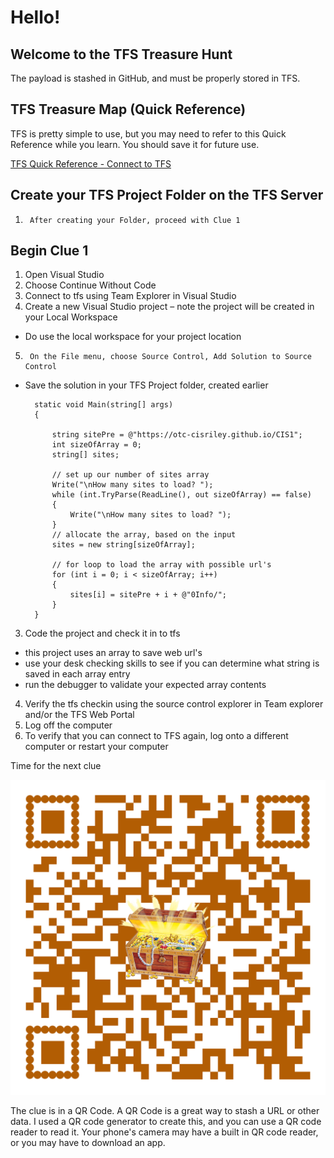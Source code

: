 # Hello!

## Welcome to the TFS Treasure Hunt
The payload is stashed in GitHub, and must be properly stored in TFS.

## TFS Treasure Map (Quick Reference)
TFS is pretty simple to use, but you may need to refer to this Quick Reference while you learn. You should save it for future use.

[TFS Quick Reference - Connect to TFS](ConnecttoTFS.pdf)

## Create your TFS Project Folder on the TFS Server
1.      After creating your Folder, proceed with Clue 1


## Begin Clue 1
1.	Open Visual Studio
2.	Choose Continue Without Code
3.	Connect to tfs using Team Explorer in Visual Studio
4.	Create a new Visual Studio project – note the project will be created in your Local Workspace
- Do use the local workspace for your project location
5.      On the File menu, choose Source Control, Add Solution to Source Control
- Save the solution in your TFS Project folder, created earlier

        static void Main(string[] args)
        {
        
            string sitePre = @"https://otc-cisriley.github.io/CIS1";
            int sizeOfArray = 0;
            string[] sites;

            // set up our number of sites array
            Write("\nHow many sites to load? ");
            while (int.TryParse(ReadLine(), out sizeOfArray) == false)
            {
                Write("\nHow many sites to load? ");
            }
            // allocate the array, based on the input
            sites = new string[sizeOfArray];

            // for loop to load the array with possible url's
            for (int i = 0; i < sizeOfArray; i++)
            {
                sites[i] = sitePre + i + @"0Info/";
            }
        }



3.	Code the project and check it in to tfs
- this project uses an array to save web url's
- use your desk checking skills to see if you can determine what string is saved in each array entry
- run the debugger to validate your expected array contents
4.	Verify the tfs checkin using the source control explorer in Team explorer and/or the TFS Web Portal
5.	Log off the computer
6.	To verify that you can connect to TFS again, log onto a different computer or restart your computer 


Time for the next clue

![TFS Treasure](qr-code-new.png)


The clue is in a QR Code. A QR Code is a great way to stash a URL or other data. I used a QR code generator to create this, and you can use a QR code reader to read it. Your phone's camera may have a built in QR code reader, or you may have to download an app.
